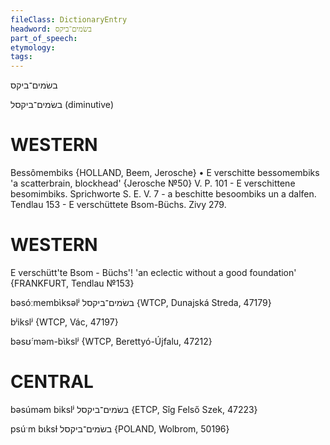 ```yaml
---
fileClass: DictionaryEntry
headword: בשׂמים־ביקס
part_of_speech: 
etymology: 
tags: 
---
```

בשׂמים־ביקס

בשׂמים־ביקסל
(diminutive)

WESTERN
========

Bessômembiks {HOLLAND, Beem, Jerosche}
	•	E verschitte bessomembiks 'a scatterbrain, blockhead' {Jerosche №50} 
V. P. 101 - E verschittene besomimbiks.
Sprichworte S. E. V. 7 - a beschitte besoombiks un a dalfen.
Tendlau 153 - E verschüttete Bsom-Büchs.
Zivy 279.

WESTERN
========

E verschütt'te Bsom - Büchs'! 'an eclectic without a good foundation'
{FRANKFURT, Tendlau №153}

bəsóːmembɩ̀ksəlʲ בשׂמים־ביקסל {WTCP, Dunajská Streda, 47179}

bʲikslʲ {WTCP, Vác, 47197}

bəsʊ́ˑməm-bɩ̀kslʲ {WTCP, Berettyó-Újfalu, 47212}

CENTRAL
========

bəsúməm bikslʲ בשׂמים־ביקסל {ETCP, Sîg Felső Szek, 47223}

psúˑm bɩksɫ בשׂמים־ביקסל {POLAND, Wolbrom, 50196}
